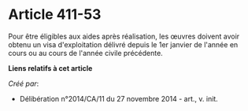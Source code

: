 # Article 411-53

Pour être éligibles aux aides après réalisation, les œuvres doivent avoir obtenu un visa d'exploitation délivré depuis le 1er
janvier de l'année en cours ou au cours de l'année civile précédente.

**Liens relatifs à cet article**

_Créé par_:

  - Délibération n°2014/CA/11 du 27 novembre 2014 - art., v. init.
